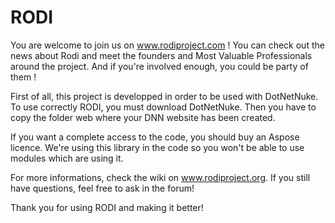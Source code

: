 # RODI

You are welcome to join us on www.rodiproject.com ! You can check out the news about Rodi and meet the founders and Most Valuable Professionals
around the project. And if you're involved enough, you could be party of them !

First of all, this project is developped in order to be used with DotNetNuke. To use correctly RODI, you must download DotNetNuke. Then you have to copy the folder web where your DNN website has been created.

If you want a complete access to the code, you should buy an Aspose licence. We're using this library in the code so you won't be able to use modules which are using it.

For more informations, check the wiki on www.rodiproject.org. If you still have questions, feel free to ask in the forum!

Thank you for using RODI and making it better!
